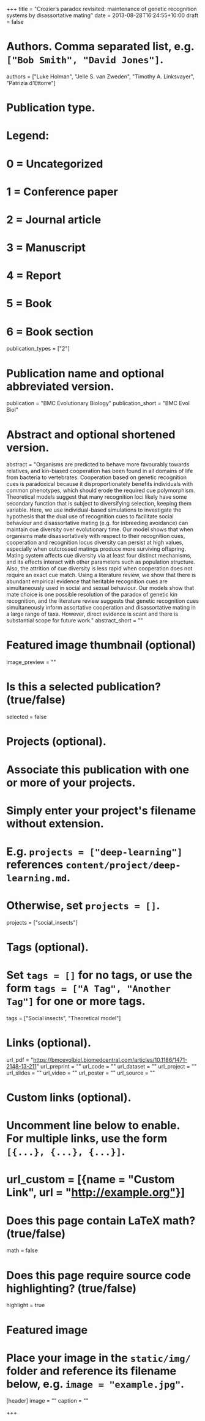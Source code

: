 +++
title = "Crozier’s paradox revisited: maintenance of genetic recognition systems by disassortative mating"
date = 2013-08-28T16:24:55+10:00
draft = false

# Authors. Comma separated list, e.g. `["Bob Smith", "David Jones"]`.
authors = ["Luke Holman", "Jelle S. van Zweden", "Timothy A. Linksvayer", "Patrizia d'Ettorre"]

# Publication type.
# Legend:
# 0 = Uncategorized
# 1 = Conference paper
# 2 = Journal article
# 3 = Manuscript
# 4 = Report
# 5 = Book
# 6 = Book section
publication_types = ["2"]

# Publication name and optional abbreviated version.
publication = "BMC Evolutionary Biology"
publication_short = "BMC Evol Biol"

# Abstract and optional shortened version.
abstract = "Organisms are predicted to behave more favourably towards relatives, and kin-biased cooperation has been found in all domains of life from bacteria to vertebrates. Cooperation based on genetic recognition cues is paradoxical because it disproportionately benefits individuals with common phenotypes, which should erode the required cue polymorphism. Theoretical models suggest that many recognition loci likely have some secondary function that is subject to diversifying selection, keeping them variable. Here, we use individual-based simulations to investigate the hypothesis that the dual use of recognition cues to facilitate social behaviour and disassortative mating (e.g. for inbreeding avoidance) can maintain cue diversity over evolutionary time. Our model shows that when organisms mate disassortatively with respect to their recognition cues, cooperation and recognition locus diversity can persist at high values, especially when outcrossed matings produce more surviving offspring. Mating system affects cue diversity via at least four distinct mechanisms, and its effects interact with other parameters such as population structure. Also, the attrition of cue diversity is less rapid when cooperation does not require an exact cue match. Using a literature review, we show that there is abundant empirical evidence that heritable recognition cues are simultaneously used in social and sexual behaviour. Our models show that mate choice is one possible resolution of the paradox of genetic kin recognition, and the literature review suggests that genetic recognition cues simultaneously inform assortative cooperation and disassortative mating in a large range of taxa. However, direct evidence is scant and there is substantial scope for future work."
abstract_short = ""

# Featured image thumbnail (optional)
image_preview = ""

# Is this a selected publication? (true/false)
selected = false

# Projects (optional).
#   Associate this publication with one or more of your projects.
#   Simply enter your project's filename without extension.
#   E.g. `projects = ["deep-learning"]` references `content/project/deep-learning.md`.
#   Otherwise, set `projects = []`.
projects = ["social_insects"]

# Tags (optional).
#   Set `tags = []` for no tags, or use the form `tags = ["A Tag", "Another Tag"]` for one or more tags.
tags = ["Social insects", "Theoretical model"]

# Links (optional).
url_pdf = "https://bmcevolbiol.biomedcentral.com/articles/10.1186/1471-2148-13-211"
url_preprint = ""
url_code = ""
url_dataset = ""
url_project = ""
url_slides = ""
url_video = ""
url_poster = ""
url_source = ""

# Custom links (optional).
#   Uncomment line below to enable. For multiple links, use the form `[{...}, {...}, {...}]`.
# url_custom = [{name = "Custom Link", url = "http://example.org"}]

# Does this page contain LaTeX math? (true/false)
math = false

# Does this page require source code highlighting? (true/false)
highlight = true

# Featured image
# Place your image in the `static/img/` folder and reference its filename below, e.g. `image = "example.jpg"`.
[header]
image = ""
caption = ""

+++
